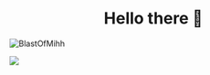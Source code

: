 <h1 align="center"> Hello there 👋 </h1>

<img align="left" src="https://github-readme-stats.vercel.app/api/top-langs?username=BlastOfMihh&show_icons=true&theme=dark&locale=en&layout=compact" alt="BlastOfMihh" />
<br>

![](https://komarev.com/ghpvc/?username=BlastOfMihh&style=flat&color=770058&label=visitors)
